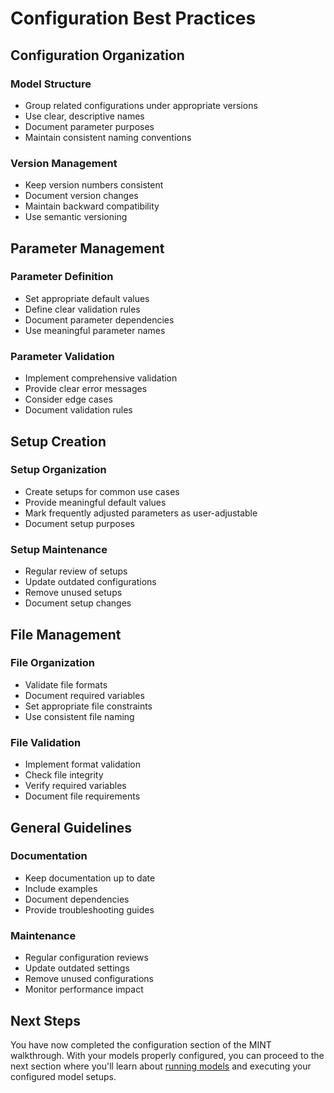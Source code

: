# Configuration Best Practices

## Configuration Organization

### Model Structure

- Group related configurations under appropriate versions
- Use clear, descriptive names
- Document parameter purposes
- Maintain consistent naming conventions

### Version Management

- Keep version numbers consistent
- Document version changes
- Maintain backward compatibility
- Use semantic versioning

## Parameter Management

### Parameter Definition

- Set appropriate default values
- Define clear validation rules
- Document parameter dependencies
- Use meaningful parameter names

### Parameter Validation

- Implement comprehensive validation
- Provide clear error messages
- Consider edge cases
- Document validation rules

## Setup Creation

### Setup Organization

- Create setups for common use cases
- Provide meaningful default values
- Mark frequently adjusted parameters as user-adjustable
- Document setup purposes

### Setup Maintenance

- Regular review of setups
- Update outdated configurations
- Remove unused setups
- Document setup changes

## File Management

### File Organization

- Validate file formats
- Document required variables
- Set appropriate file constraints
- Use consistent file naming

### File Validation

- Implement format validation
- Check file integrity
- Verify required variables
- Document file requirements

## General Guidelines

### Documentation

- Keep documentation up to date
- Include examples
- Document dependencies
- Provide troubleshooting guides

### Maintenance

- Regular configuration reviews
- Update outdated settings
- Remove unused configurations
- Monitor performance impact

## Next Steps

You have now completed the configuration section of the MINT walkthrough. With your models properly configured, you can proceed to the next section where you'll learn about [running models](../run/getting-started.md) and executing your configured model setups.
